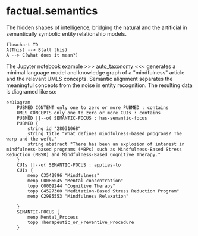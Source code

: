 # factual.semantics

The hidden shapes of intelligence, bridging the natural and the artificial in semantically symbolic entity relationship models. 

```mermaid
flowchart TD
A(This) --> B(all this)
A --> C(what does it mean?)
```

The Jupyter notebook example >>>  [auto_taxonomy](auto_taxonomy.ipynb) <<< generates a minimal language model and knowledge graph of a "mindfulness" article and the relevant UMLS concepts.  Semantic alignment separates the meaningful concepts from the noise in entity recognition. The resulting data is diagramed like so: 


```mermaid
erDiagram
    PUBMED_CONTENT only one to zero or more PUBMED : contains
    UMLS_CONCEPTS only one to zero or more CUIs : contains
    PUBMED ||--o{ SEMANTIC-FOCUS : has-semantic-focus
    PUBMED {
        string id "28031068"
        string title "What defines mindfulness-based programs? The warp and the weft."
        string abstract "There has been an explosion of interest in mindfulness-based programs (MBPs) such as Mindfulness-Based Stress Reduction (MBSR) and Mindfulness-Based Cognitive Therapy."
    }
    CUIs ||--o{ SEMANTIC-FOCUS : applies-to
    CUIs {
        menp C3542996 "Mindfulness"
        menp C0086045 "Mental concentration"
        topp C0009244 "Cognitive Therapy" 
        topp C4527300 "Meditation-Based Stress Reduction Program"
        menp C2985553 "Mindfulness Relaxation"

    }
    SEMANTIC-FOCUS {
        menp Mental_Process 
        topp Therapeutic_or_Preventive_Procedure
    }

```